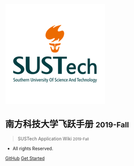 ![logo](_media/SUSTech_University_Logo.png)

# 南方科技大学飞跃手册 <small>2019-Fall</small>

> SUSTech Application Wiki <small>2019-Fall</small>

- All rights Reserved.

[GitHub](https://https://github.com/SUSTech-Application/2019-Fall)
[Get Started](#南方科技大学飞跃手册-2019-Fall)
